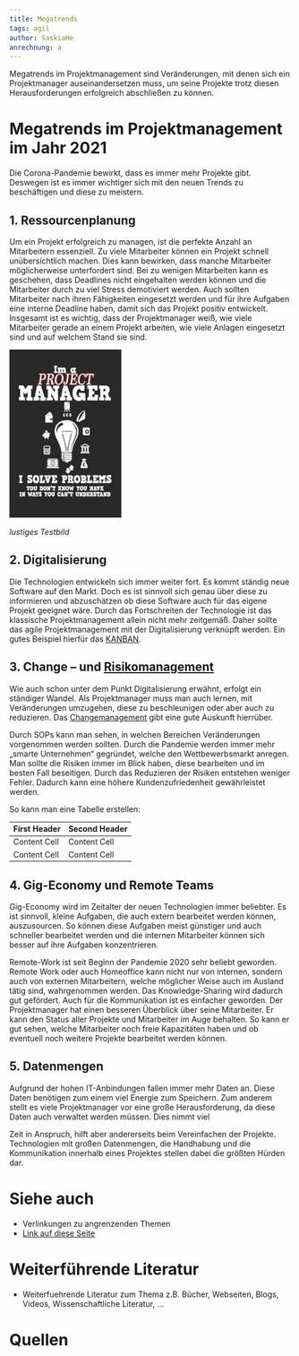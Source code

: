 ```yaml
---
title: Megatrends
tags: agil
author: SaskiaHe 
anrechnung: a
---
```


Megatrends im Projektmanagement sind Veränderungen, mit denen sich ein Projektmanager auseinandersetzen muss, um seine Projekte trotz diesen Herausforderungen erfolgreich abschließen zu können. 

# Megatrends im Projektmanagement im Jahr 2021

Die Corona-Pandemie bewirkt, dass es immer mehr Projekte gibt. Deswegen ist es immer wichtiger sich mit den neuen Trends zu beschäftigen und diese zu meistern.

## 1. Ressourcenplanung

Um ein Projekt erfolgreich zu managen, ist die perfekte Anzahl an Mitarbeitern essenziell. Zu viele Mitarbeiter können ein Projekt schnell unübersichtlich machen. Dies kann bewirken, dass manche Mitarbeiter möglicherweise unterfordert sind.
Bei zu wenigen Mitarbeiten kann es geschehen, dass Deadlines nicht eingehalten werden können und die Mitarbeiter durch zu viel Stress demotiviert werden. Auch sollten Mitarbeiter nach ihren Fähigkeiten eingesetzt werden und für ihre Aufgaben eine interne Deadline haben, damit sich das Projekt positiv entwickelt. Insgesamt ist es wichtig, dass der Projektmanager weiß, wie viele Mitarbeiter gerade an einem Projekt arbeiten, wie viele Anlagen eingesetzt sind und auf welchem Stand sie sind.

![Beispielabbildung](Megatrends/test-file.jpg)

*lustiges Testbild*

## 2. Digitalisierung 

Die Technologien entwickeln sich immer weiter fort. Es kommt ständig neue Software auf den Markt. Doch es ist sinnvoll sich genau über diese zu informieren und abzuschätzen ob diese Software auch für das eigene Projekt geeignet wäre.
Durch das Fortschreiten der Technologie ist das klassische Projektmanagement allein nicht mehr zeitgemäß. Daher sollte das agile Projektmanagement mit der Digitalisierung verknüpft werden. Ein gutes Beispiel hierfür das [KANBAN](Kanban.md).

## 3. Change – und [Risikomanagement](kb/Risikomanagement.md)

Wie auch schon unter dem Punkt Digitalisierung erwähnt, erfolgt ein ständiger Wandel. Als Projektmanager muss man auch lernen, mit Veränderungen umzugehen, diese zu beschleunigen oder aber auch zu reduzieren. Das [Changemanagement](Change_Management.md) gibt eine gute Auskunft hierrüber.

Durch SOPs kann man sehen, in welchen Bereichen Veränderungen vorgenommen werden sollten.
Durch die Pandemie werden immer mehr „smarte Unternehmen“ gegründet, welche den Wettbewerbsmarkt anregen. Man sollte die Risiken immer im Blick haben, diese bearbeiten und im besten Fall beseitigen. Durch das Reduzieren der Risiken entstehen weniger Fehler. Dadurch kann eine höhere Kundenzufriedenheit gewährleistet werden.


So kann man eine Tabelle erstellen:

| First Header  | Second Header |
| ------------- | ------------- |
| Content Cell  | Content Cell  |
| Content Cell  | Content Cell  |

## 4. Gig-Economy und Remote Teams

Gig-Economy wird im Zeitalter der neuen Technologien immer beliebter. Es ist sinnvoll, kleine Aufgaben, die auch extern bearbeitet werden können, auszusourcen. So können diese Aufgaben meist günstiger und auch schneller bearbeitet werden und die internen Mitarbeiter können sich besser auf ihre Aufgaben konzentrieren.

Remote-Work ist seit Beginn der Pandemie 2020 sehr beliebt geworden. Remote Work oder auch Homeoffice kann nicht nur von internen, sondern auch von externen Mitarbeitern, welche möglicher Weise auch im Ausland tätig sind, wahrgenommen werden. Das Knowledge-Sharing wird dadurch gut gefördert. Auch für die Kommunikation ist es einfacher geworden. Der Projektmanager hat einen besseren Überblick über seine Mitarbeiter. Er kann den Status aller Projekte und Mitarbeiter im Auge behalten. So kann er gut sehen, welche Mitarbeiter noch freie Kapazitäten haben und ob eventuell noch weitere Projekte bearbeitet werden können.

## 5. Datenmengen

Aufgrund der hohen IT-Anbindungen fallen immer mehr Daten an. Diese Daten benötigen zum einem viel Energie zum Speichern. Zum anderem stellt es viele Projektmanager vor eine große Herausforderung, da diese Daten auch verwaltet werden müssen. Dies nimmt viel  

Zeit in Anspruch, hilft aber andererseits beim Vereinfachen der Projekte. Technologien mit großen Datenmengen, die Handhabung und die Kommunikation innerhalb eines Projektes stellen dabei die größten Hürden dar.



# Siehe auch

* Verlinkungen zu angrenzenden Themen
* [Link auf diese Seite](Megatrends.md)

# Weiterführende Literatur

* Weiterfuehrende Literatur zum Thema z.B. Bücher, Webseiten, Blogs, Videos, Wissenschaftliche Literatur, ...

# Quellen

[^1]: Quellen die ihr im Text verwendet habt z.B. Bücher, Webseiten, Blogs, Videos, Wissenschaftliche Literatur, ... (eine Quelle in eine Zeile, keine Zeilenumbrüche machen)
[^2]: [A Guide to the Project Management Body of Knowledge (PMBOK® Guide)](https://www.pmi.org/pmbok-guide-standards/foundational/PMBOK)
[^3]: [Basic Formatting Syntax for GitHub flavored Markdown](https://docs.github.com/en/github/writing-on-github/getting-started-with-writing-and-formatting-on-github/basic-writing-and-formatting-syntax)
[^4]: [Advanced Formatting Syntax for GitHub flavored Markdown](https://docs.github.com/en/github/writing-on-github/working-with-advanced-formatting/organizing-information-with-tables)


